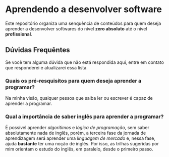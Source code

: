 # Aprendendo a desenvolver software
Este repositório organiza uma senquência de conteúdos para quem deseja aprender a desenvolver softwares do nível **zero absoluto** até o nível **profissional**.

## Dúvidas Frequêntes
Se você tem alguma dúvida que não está respondida aqui, entre em contato que responderei e atualizarei essa lista.

### Quais os pré-resquisitos para quem deseja aprender a programar?
Na minha visão, qualquer pessoa que saiba ler ou escrever é capaz de aprender a programar.

### Qual a importância de saber inglês para aprender a programar?
É possível aprender _algorítimos_ e _lógica de programação_, sem saber absolutamente nada de inglês, porém, a terceira fase da jornada de aprendizagem será aprender uma _linguagem de mercado_ e, nessa fase, ajuda **bastante** ter uma noção de inglês. Por isso, as trilhas sugeridas por mim orientam o estudo do inglês, em paralelo, desde o primeiro passo.
